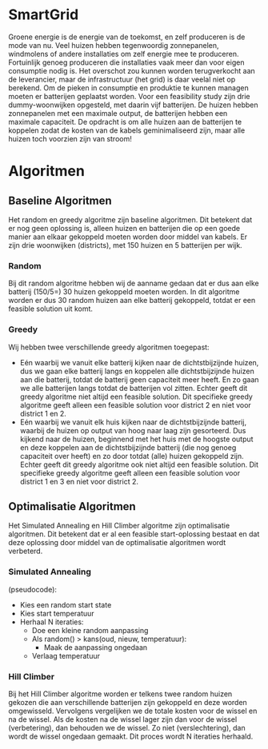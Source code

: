# SmartGrid
Groene energie is de energie van de toekomst, en zelf produceren is de mode van nu. Veel huizen hebben tegenwoordig zonnepanelen, windmolens of andere installaties om zelf energie mee te produceren. Fortuinlijk genoeg produceren die installaties vaak meer dan voor eigen consumptie nodig is. Het overschot zou kunnen worden terugverkocht aan de leverancier, maar de infrastructuur (het grid) is daar veelal niet op berekend. Om de pieken in consumptie en produktie te kunnen managen moeten er batterijen geplaatst worden.
Voor een feasibility study zijn drie dummy-woonwijken opgesteld, met daarin vijf batterijen. De huizen hebben zonnepanelen met een maximale output, de batterijen hebben een maximale capaciteit.
De opdracht is om alle huizen aan de batterijen te koppelen zodat de kosten van de kabels geminimaliseerd zijn, maar alle huizen toch voorzien zijn van stroom!

# Algoritmen

## Baseline Algoritmen
Het random en greedy algoritme zijn baseline algoritmen. Dit betekent dat er nog geen oplossing is, alleen huizen en batterijen die op een goede manier aan elkaar gekoppeld moeten worden door middel van kabels. Er zijn drie woonwijken (districts), met 150 huizen en 5 batterijen per wijk.

### Random
Bij dit random algoritme hebben wij de aanname gedaan dat er dus aan elke batterij (150/5=) 30 huizen gekoppeld moeten worden. In dit algoritme worden er dus 30 random huizen aan elke batterij gekoppeld, totdat er een feasible solution uit komt.

### Greedy
Wij hebben twee verschillende greedy algoritmen toegepast:
- Eén waarbij we vanuit elke batterij kijken naar de dichtstbijzijnde huizen, dus we gaan elke batterij langs en koppelen alle dichtstbijzijnde huizen aan die batterij, totdat de batterij geen capaciteit meer heeft. En zo gaan we alle batterijen langs totdat de batterijen vol zitten. Echter geeft dit greedy algoritme niet altijd een feasible solution. Dit specifieke greedy algoritme geeft alleen een feasible solution voor district 2 en niet voor district 1 en 2.
- Eén waarbij we vanuit elk huis kijken naar de dichtstbijzijnde batterij, waarbij de huizen op output van hoog naar laag zijn gesorteerd. Dus kijkend naar de huizen, beginnend met het huis met de hoogste output en deze koppelen aan de dichtstbijzijnde batterij (die nog genoeg capaciteit over heeft) en zo door totdat (alle) huizen gekoppeld zijn. Echter geeft dit greedy algoritme ook niet altijd een feasible solution. Dit specifieke greedy algoritme geeft alleen een feasible solution voor district 1 en 3 en niet voor district 2.

## Optimalisatie Algoritmen
Het Simulated Annealing en Hill Climber algoritme zijn optimalisatie algoritmen. Dit betekent dat er al een feasible start-oplossing bestaat en dat deze oplossing door middel van de optimalisatie algoritmen wordt verbeterd.

### Simulated Annealing
(pseudocode):
- Kies een random start state
- Kies start temperatuur
- Herhaal N iteraties:
  - Doe een kleine random aanpassing
  - Als random() > kans(oud, nieuw, temperatuur):
    - Maak de aanpassing ongedaan
  - Verlaag temperatuur

### Hill Climber
Bij het Hill Climber algoritme worden er telkens twee random huizen gekozen die aan verschillende batterijen zijn gekoppeld en deze worden omgewisseld. Vervolgens vergelijken we de totale kosten voor de wissel en na de wissel. Als de kosten na de wissel lager zijn dan voor de wissel (verbetering), dan behouden we de wissel. Zo niet (verslechtering), dan wordt de wissel ongedaan gemaakt. Dit proces wordt N iteraties herhaald.
